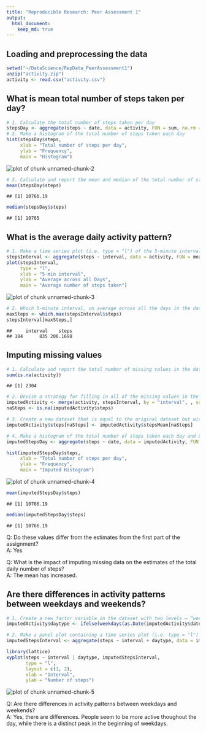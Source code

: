 ```yaml
---
title: "Reproducible Research: Peer Assessment 1"
output: 
  html_document:
    keep_md: true
---
```



## Loading and preprocessing the data

```r
setwd("~/DataScience/RepData_PeerAssessment1")
unzip("activity.zip")
activity <- read.csv("activity.csv")
```


## What is mean total number of steps taken per day?

```r
# 1. Calculate the total number of steps taken per day
stepsDay <- aggregate(steps ~ date, data = activity, FUN = sum, na.rm = TRUE)
# 2. Make a histogram of the total number of steps taken each day
hist(stepsDay$steps,
     xlab = "Total number of steps per day", 
     ylab = "Frequency", 
     main = "Histogram")
```

![plot of chunk unnamed-chunk-2](figure/unnamed-chunk-2-1.png) 

```r
# 3. Calculate and report the mean and median of the total number of steps taken per day
mean(stepsDay$steps)
```

```
## [1] 10766.19
```

```r
median(stepsDay$steps)
```

```
## [1] 10765
```


## What is the average daily activity pattern?

```r
# 1. Make a time series plot (i.e. type = "l") of the 5-minute interval (x-axis) and the average number of steps taken, averaged across all days (y-axis)
stepsInterval <- aggregate(steps ~ interval, data = activity, FUN = mean, na.rm = TRUE)
plot(stepsInterval, 
     type = "l", 
     xlab = "5-min interval", 
     ylab = "Average across all Days", 
     main = "Average number of steps taken")
```

![plot of chunk unnamed-chunk-3](figure/unnamed-chunk-3-1.png) 

```r
# 2. Which 5-minute interval, on average across all the days in the dataset, contains the maximum number of steps?
maxSteps <- which.max(stepsInterval$steps)
stepsInterval[maxSteps,]
```

```
##     interval    steps
## 104      835 206.1698
```


## Imputing missing values

```r
# 1. Calculate and report the total number of missing values in the dataset (i.e. the total number of rows with NAs)
sum(is.na(activity))
```

```
## [1] 2304
```

```r
# 2. Devise a strategy for filling in all of the missing values in the dataset. 
imputedActivity <- merge(activity, stepsInterval, by = "interval", , suffixes = c("", "Mean"))
naSteps <- is.na(imputedActivity$steps)

# 3. Create a new dataset that is equal to the original dataset but with the missing data filled in.
imputedActivity$steps[naSteps] <- imputedActivity$stepsMean[naSteps]

# 4. Make a histogram of the total number of steps taken each day and Calculate and report the mean and median total number of steps taken per day.
imputedStepsDay <- aggregate(steps ~ date, data = imputedActivity, FUN = sum, na.rm = TRUE)

hist(imputedStepsDay$steps,
     xlab = "Total number of steps per day", 
     ylab = "Frequency", 
     main = "Imputed Histogram")
```

![plot of chunk unnamed-chunk-4](figure/unnamed-chunk-4-1.png) 

```r
mean(imputedStepsDay$steps)
```

```
## [1] 10766.19
```

```r
median(imputedStepsDay$steps)
```

```
## [1] 10766.19
```

Q: Do these values differ from the estimates from the first part of the assignment?    
A: Yes

Q: What is the impact of imputing missing data on the estimates of the total daily number of steps?   
A: The mean has increased.

## Are there differences in activity patterns between weekdays and weekends?

```r
# 1. Create a new factor variable in the dataset with two levels – “weekday” and “weekend” indicating whether a given date is a weekday or weekend day.
imputedActivity$daytype <- ifelse(weekdays(as.Date(imputedActivity$date)) %in% c("Satuday", "Sunday"), "weekend", "weekday")

# 2. Make a panel plot containing a time series plot (i.e. type = "l") of the 5-minute interval (x-axis) and the average number of steps taken, averaged across all weekday days or weekend days (y-axis).
imputedStepsInterval <- aggregate(steps ~ interval + daytype, data = imputedActivity, FUN = mean, na.rm = TRUE)

library(lattice)
xyplot(steps ~ interval | daytype, imputedStepsInterval, 
       type = "l", 
       layout = c(1, 2), 
       xlab = "Interval", 
       ylab = "Number of steps")
```

![plot of chunk unnamed-chunk-5](figure/unnamed-chunk-5-1.png) 


Q: Are there differences in activity patterns between weekdays and weekends?   
A: Yes, there are differences. People seem to be more active thoughout the day, while there is a distinct peak in the beginning of weekdays.

